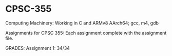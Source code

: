 # CPSC-355
Computing Machinery:
  Working in C and ARMv8 AArch64; gcc, m4, gdb


Assignments for CPSC 355:
  Each assignment complete with the assignment file.
  
  
GRADES:
Assignment 1: 34/34
